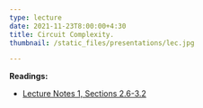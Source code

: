 ```yaml
---
type: lecture
date: 2021-11-23T8:00:00+4:30
title: Circuit Complexity.
thumbnail: /static_files/presentations/lec.jpg

---
```

**Readings:**
- [Lecture Notes 1, Sections 2.6-3.2](http://cs.gmu.edu/~evgenios/teaching/cs600/automata.pdf)
